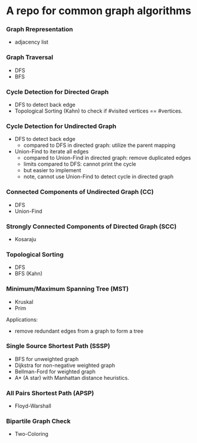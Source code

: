 # A repo for common graph algorithms

### Graph Rrepresentation
- adjacency list

### Graph Traversal
- DFS
- BFS

### Cycle Detection for Directed Graph
- DFS to detect back edge
- Topological Sorting (Kahn) to check if #visited vertices == #vertices.

### Cycle Detection for Undirected Graph
- DFS to detect back edge 
  - compared to DFS in directed graph: utilize the parent mapping
- Union-Find to iterate all edges
  - compared to Union-Find in directed graph: remove duplicated edges
  - limits compared to DFS: cannot print the cycle
  - but easier to implement
  - note, cannot use Union-Find to detect cycle in directed graph

### Connected Components of Undirected Graph (CC)
- DFS
- Union-Find

### Strongly Connected Components of Directed Graph (SCC)
- Kosaraju

### Topological Sorting 
- DFS 
- BFS (Kahn)

### Minimum/Maximum Spanning Tree (MST)
- Kruskal
- Prim

Applications: 
- remove redundant edges from a graph to form a tree

### Single Source Shortest Path (SSSP)
- BFS for unweighted graph
- Dijkstra for non-negative weighted graph
- Bellman-Ford for weighted graph
- A* (A star) with Manhattan distance heuristics.

### All Pairs Shortest Path (APSP)
- Floyd-Warshall

### Bipartile Graph Check
- Two-Coloring